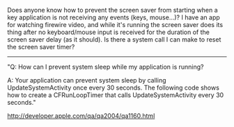 Does anyone know how to prevent the screen saver from starting when a key application is not receiving any events (keys, mouse...)? I have an app for watching firewire video, and while it's running the screen saver does its thing after no keyboard/mouse input is received for the duration of the screen saver delay (as it should). Is there a system call I can make to reset the screen saver timer?

----

"Q: How can I prevent system sleep while my application is running?

A: Your application can prevent system sleep by calling UpdateSystemActivity once every 30 seconds. The following code shows how to create a CFRunLoopTimer that calls UpdateSystemActivity every 30 seconds."

http://developer.apple.com/qa/qa2004/qa1160.html
